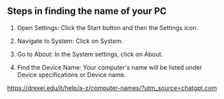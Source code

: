 Steps in finding the name of your PC
---
1. Open Settings: Click the Start button and then the Settings icon.

2. Navigate to System: Click on System.

3. Go to About: In the System settings, click on About.

4. Find the Device Name: Your computer's name will be listed under Device specifications or Device name.

https://drexel.edu/it/help/a-z/computer-names/?utm_source=chatgpt.com
